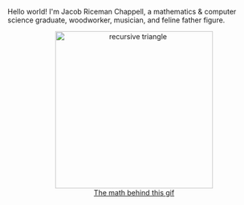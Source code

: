 Hello world! I'm Jacob Riceman Chappell, a mathematics & computer science graduate, woodworker, musician, and feline father figure.


<p align="center">
 <img width="314" src="https://media.giphy.com/media/wOg5nrFcxu4xGpDmXx/giphy.gif" alt="recursive triangle">
 <br>
 <a href="https://www.desmos.com/calculator/6hc2vlqluh">The math behind this gif</a>
</p>
